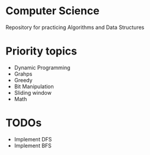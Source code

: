# Computer Science
Repository for practicing Algorithms and Data Structures  

# Priority topics
- Dynamic Programming
- Grahps
- Greedy
- Bit Manipulation
- Sliding window
- Math

# TODOs
- Implement DFS
- Implement BFS
